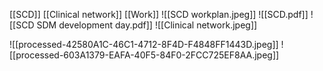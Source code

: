 [[SCD]]
[[Clinical network]]
[[Work]]
![[SCD workplan.jpeg]]
![[SCD.pdf]]
![[SCD SDM development day.pdf]]
![[Clinical network.jpeg]]

![[processed-42580A1C-46C1-4712-8F4D-F4848FF1443D.jpeg]]
![[processed-603A1379-EAFA-40F5-84F0-2FCC725EF8AA.jpeg]]

